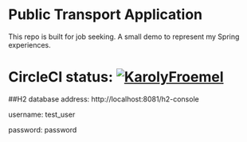 # Public Transport Application

This repo is built for job seeking. A small demo to represent my Spring experiences.

# CircleCI status: [![KarolyFroemel](https://circleci.com/gh/KarolyFroemel/PublicTransportTicketingApp.svg?style=svg)](https://circleci.com/gh/KarolyFroemel/PublicTransportTicketingApp)

##H2 database address:
http://localhost:8081/h2-console

username: test_user

password: password